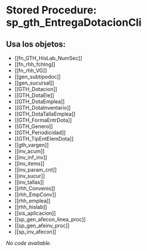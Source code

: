 # Stored Procedure: sp_gth_EntregaDotacionCli

## Usa los objetos:
- [[fn_GTH_HisLab_NumSec]]
- [[fn_rhh_fchIng]]
- [[fn_rhh_VG]]
- [[gen_subtipodoc]]
- [[gen_sucursal]]
- [[GTH_Dotacion]]
- [[GTH_DotaEle]]
- [[GTH_DotaEmplea]]
- [[GTH_DotaInventario]]
- [[GTH_DotaTallaEmplea]]
- [[GTH_FormaEntrDota]]
- [[GTH_Genero]]
- [[GTH_Periodicidad]]
- [[GTH_TipEntElemDota]]
- [[gth_vargen]]
- [[inv_acum]]
- [[inv_inf_inv]]
- [[inv_items]]
- [[inv_param_cnt]]
- [[inv_sucur]]
- [[inv_tallas]]
- [[rhh_Convenio]]
- [[rhh_EmpConv]]
- [[rhh_emplea]]
- [[rhh_hislab]]
- [[sis_aplicacion]]
- [[sp_gen_afecon_linea_proc]]
- [[sp_gen_afeinv_proc]]
- [[sp_inv_afecon]]

*No code available.*
